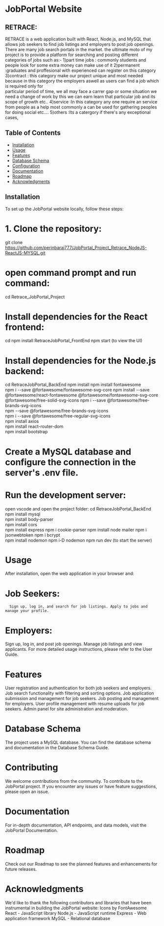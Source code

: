 # JobPortal Website
## RETRACE:
RETRACE is a web application built with React, Node.js, and MySQL that allows job seekers to find job listings and employers to post job openings.
There are many job search portals in the market. the ultimate moto of my project is to provide a platform for searching and posting different categories of jobs such as:-
      1)part time jobs : commonly students and people look for some extra money can make use of it
      2)permanent      :graduates and proffesional with experienced can register on this category 
      3)contract       : this category make our project unique and most needed because in this category the employers aswell as users can find a job which is required only for       
                       particular period of time, we all may face a carrer gap or some situation we need a change of work by this we  can earn learn  that particular job and its scope 
                       of growth etc.. 
      4)service        :In this category any one require an service from people as a help most commonly a can be used for gathering peoples for doing social etc.... 
      5)others         :Its a catergory if there's any exceptional cases, 
      


## Table of Contents

- [Installation](#installation)
- [Usage](#usage)
- [Features](#features)
- [Database Schema](#database-schema)
- [Configuration](#configuration)
- [Documentation](#documentation)
- [Roadmap](#roadmap)
- [Acknowledgments](#acknowledgments)

## Installation

To set up the JobPortal website locally, follow these steps:

# 1. Clone the repository:

   git clone https://github.com/perinbaraj777/JobPortal_Project_Retrace_NodeJS-ReactJS-MYSQL.git
# open command prompt and run command:
   cd Retrace_JobPortal_Project
   
# Install dependencies for the React frontend:
cd npm install RetraceJobPortal_FrontEnd
npm start (to view the UI)

# Install dependencies for the Node.js backend:
cd RetraceJobPortal_BackEnd
npm install
npm install fontawesome                            
npm i --save @fortawesome/fontawesome-svg-core
  npm install --save @fortawesome/react-fontawesome @fortawesome/fontawesome-svg-core @fortawesome/free-solid-svg-icons
  npm i --save @fortawesome/free-brands-svg-icons        
 npm --save @fortawesome/free-brands-svg-icons  
 npm i --save @fortawesome/free-regular-svg-icons  
  npm install  axios                                     
npm install react-router-dom     
npm install bootstrap  



# Create a MySQL database and configure the connection in the server's .env file.

# Run the development server:
open vscode and open the project folder:
cd RetraceJobPortal_BackEnd
npm install mysql        
npm install body-parser      
npm install cors   
npm install express
 npm i cookie-parser
 npm install node mailer
npm i jsonwebtoken
npm i bcrypt   
npm install nodemon 
npm i-D nodemon 
npm run dev (to start the server)

# Usage
After installation, open the web application in your browser and:

# Job Seekers: 
      Sign up, log in, and search for job listings. Apply to jobs and manage your profile.
# Employers:
Sign up, log in, and post job openings. Manage job listings and view applicants.
For more detailed usage instructions, please refer to the User Guide.

# Features
User registration and authentication for both job seekers and employers.
Job search functionality with filtering and sorting options.
Job application submission and management for job seekers.
Job posting and management for employers.
User profile management with resume uploads for job seekers.
Admin panel for site administration and moderation.

# Database Schema
The project uses a MySQL database. You can find the database schema and documentation in the Database Schema Guide.

# Contributing
We welcome contributions from the community. To contribute to the JobPortal project.
If you encounter any issues or have feature suggestions, please open an issue.

# Documentation
For in-depth documentation, API endpoints, and data models, visit the JobPortal Documentation.

# Roadmap
Check out our Roadmap to see the planned features and enhancements for future releases.

# Acknowledgments
We'd like to thank the following contributors and libraries that have been instrumental in building the JobPortal website:
Icons by FontAwesome
React - JavaScript library
Node.js - JavaScript runtime
Express - Web application framework
MySQL - Relational database
